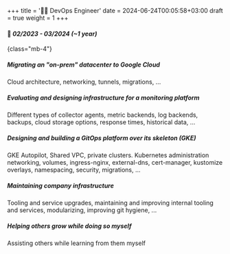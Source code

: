 +++
title = '🧑‍💻 DevOps Engineer'
date = 2024-06-24T00:05:58+03:00
draft = true
weight = 1
+++

#### 📅 *02/2023 - 03/2024 (~1 year)*
{class="mb-4"}

##### Migrating an "on-prem" datacenter to Google Cloud

Cloud architecture, networking, tunnels, migrations, ...

##### Evaluating and designing infrastructure for a monitoring platform

Different types of collector agents, metric backends, log backends, backups, cloud storage options, response times, historical data, ...

##### Designing and building a GitOps platform over its skeleton (GKE)

GKE Autopilot, Shared VPC, private clusters. Kubernetes administration networking, volumes, ingress-nginx, external-dns, cert-manager, kustomize overlays, namespacing, security, migrations, ...

##### Maintaining company infrastructure

Tooling and service upgrades, maintaining and improving internal tooling and services, modularizing, improving git hygiene, ...

##### Helping others grow while doing so myself

Assisting others while learning from them myself
